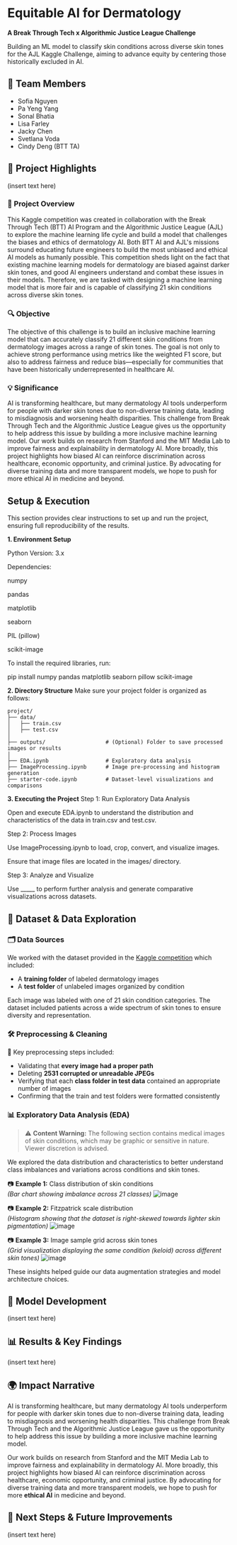 # Equitable AI for Dermatology
**A Break Through Tech x Algorithmic Justice League Challenge**

Building an ML model to classify skin conditions across diverse skin tones for the AJL Kaggle Challenge, aiming to advance equity by centering those historically excluded in AI.

## 👥 Team Members
- Sofia Nguyen 
- Pa Yeng Yang
- Sonal Bhatia
- Lisa Farley
- Jacky Chen
- Svetlana Voda
- Cindy Deng (BTT TA)


## 📌 Project Highlights
(insert text here)

### 📝 Project Overview
This Kaggle competition was created in collaboration with the Break Through Tech (BTT) AI Program and the Algorithmic Justice League (AJL) to explore the machine learning life cycle and build a model that challenges the biases and ethics of dermatology AI.  Both BTT AI and AJL's missions surround educating future engineers to build the most unbiased and ethical AI models as humanly possible. This competition sheds light on the fact that existing machine learning models for dermatology are biased against darker skin tones, and good AI engineers understand and combat these issues in their models. Therefore, we are tasked with designing a machine learning model that is more fair and is capable of classifying 21 skin conditions across diverse skin tones.

### 🔍 Objective
The objective of this challenge is to build an inclusive machine learning model that can accurately classify 21 different skin conditions from dermatology images across a range of skin tones. The goal is not only to achieve strong performance using metrics like the weighted F1 score, but also to address fairness and reduce bias—especially for communities that have been historically underrepresented in healthcare AI.

### 💡 Significance
AI is transforming healthcare, but many dermatology AI tools underperform for people with darker skin tones due to non-diverse training data, leading to misdiagnosis and worsening health disparities. This challenge from Break Through Tech and the Algorithmic Justice League gives us the opportunity to help address this issue by building a more inclusive machine learning model. Our work builds on research from Stanford and the MIT Media Lab to improve fairness and explainability in dermatology AI. More broadly, this project highlights how biased AI can reinforce discrimination across healthcare, economic opportunity, and criminal justice. By advocating for diverse training data and more transparent models, we hope to push for more ethical AI in medicine and beyond.

## Setup & Execution
This section provides clear instructions to set up and run the project, ensuring full reproducibility of the results.

**1. Environment Setup**

Python Version: 3.x

Dependencies:

numpy

pandas

matplotlib

seaborn

PIL (pillow)

scikit-image

To install the required libraries, run:

pip install numpy pandas matplotlib seaborn pillow scikit-image

**2. Directory Structure**
Make sure your project folder is organized as follows:

<pre><code>project/
├── data/
│   ├── train.csv
│   ├── test.csv
│
├── outputs/                   # (Optional) Folder to save processed images or results
│
├── EDA.ipynb                  # Exploratory data analysis
├── ImageProcessing.ipynb      # Image pre-processing and histogram generation
├── starter-code.ipynb         # Dataset-level visualizations and comparisons
</code></pre>


**3. Executing the Project**
Step 1: Run Exploratory Data Analysis

Open and execute EDA.ipynb to understand the distribution and characteristics of the data in train.csv and test.csv.

Step 2: Process Images

Use ImageProcessing.ipynb to load, crop, convert, and visualize images.

Ensure that image files are located in the images/ directory.

Step 3: Analyze and Visualize

Use _____ to perform further analysis and generate comparative visualizations across datasets.

## 📁 Dataset & Data Exploration

### 🗂️ Data Sources

We worked with the dataset provided in the [Kaggle competition](https://www.kaggle.com/competitions/bttai-ajl-2025) which included:
- A **training folder** of labeled dermatology images
- A **test folder** of unlabeled images organized by condition

Each image was labeled with one of 21 skin condition categories. The dataset included patients across a wide spectrum of skin tones to ensure diversity and representation.

### 🛠️ Preprocessing & Cleaning

🧼 Key preprocessing steps included:
- Validating that **every image had a proper path**
- Deleting **2531 corrupted or unreadable JPEGs**
- Verifying that each **class folder in test data** contained an appropriate number of images
- Confirming that the train and test folders were formatted consistently

### 📊 Exploratory Data Analysis (EDA)
> ⚠️ **Content Warning:** The following section contains medical images of skin conditions, which may be graphic or sensitive in nature. Viewer discretion is advised.

We explored the data distribution and characteristics to better understand class imbalances and variations across conditions and skin tones.

📷 **Example 1:** Class distribution of skin conditions  
*(Bar chart showing imbalance across 21 classes)*
![image](https://github.com/user-attachments/assets/3ae62dd1-7906-4dd3-a961-2ec3b6d5458d)

📷 **Example 2:** Fitzpatrick scale distribution  
*(Histogram showing that the dataset is right-skewed towards lighter skin pigmentation)*
![image](https://github.com/user-attachments/assets/94bd94a6-9941-40da-bd54-a2aa899fdf69)


📷 **Example 3:** Image sample grid across skin tones  
*(Grid visualization displaying the same condition (keloid) across different skin tones)*
![image](https://github.com/user-attachments/assets/3fa04e2b-ab50-417a-b0ab-6639727583fb)

These insights helped guide our data augmentation strategies and model architecture choices.

## 🧠 Model Development
(insert text here)



## 📊 Results & Key Findings
(insert text here)



## 🌍 Impact Narrative

AI is transforming healthcare, but many dermatology AI tools underperform for people with darker skin tones due to non-diverse training data, leading to misdiagnosis and worsening health disparities. This challenge from Break Through Tech and the Algorithmic Justice League gave us the opportunity to help address this issue by building a more inclusive machine learning model.

Our work builds on research from Stanford and the MIT Media Lab to improve fairness and explainability in dermatology AI. More broadly, this project highlights how biased AI can reinforce discrimination across healthcare, economic opportunity, and criminal justice. By advocating for diverse training data and more transparent models, we hope to push for more **ethical AI** in medicine and beyond.

## 🔮 Next Steps & Future Improvements
(insert text here)

